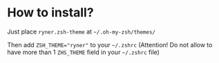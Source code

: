 # How to install?

Just place `ryner.zsh-theme` at `~/.oh-my-zsh/themes/` <br>

Then add `ZSH_THEME="ryner"` to your `~/.zshrc` (Attention! Do not allow to have more than 1 `ZHS_THEME` field in your `~/.zshrc` file)
